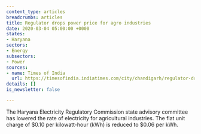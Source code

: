 ```yaml
---
content_type: articles
breadcrumbs: articles
title: Regulator drops power price for agro industries
date: 2020-03-04 05:00:00 +0000
states:
- Haryana
sectors:
- Energy
subsectors:
- Power
sources:
- name: Times of India
  url: https://timesofindia.indiatimes.com/city/chandigarh/regulator-drops-power-price-for-agro-industries/articleshow/74421751.cms
details: []
is_newsletter: false

---
```

The Haryana Electricity Regulatory Commission state advisory committee has lowered the rate of electricity for agricultural industries. The flat unit charge of $0.10 per kilowatt-hour (kWh) is reduced to $0.06 per kWh.
